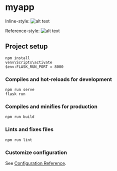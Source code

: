 # myapp
Inline-style: 
![alt text](https://im.ge/i/OgzEm8)

Reference-style: 
![alt text][logo]

[logo]: https://im.ge/i/OgzC1X
## Project setup
```
npm install
venv\Scripts\activate
$env:FLASK_RUN_PORT = 8000

```

### Compiles and hot-reloads for development
```
npm run serve
flask run
```

### Compiles and minifies for production
```
npm run build
```

### Lints and fixes files
```
npm run lint
```

### Customize configuration
See [Configuration Reference](https://cli.vuejs.org/config/).
